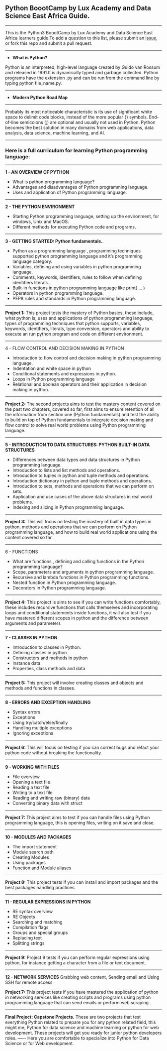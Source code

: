 ## **Python BoootCamp by Lux Academy and Data Science East Africa Guide.**

--- 
This is the Python3 BoootCamp by Lux Academy and Data Science East Africa learners guide.To add a question to this list, please submit an [issue](https://github.com/HarunMbaabu/Python-BoootCamp-Guide/issues), or fork this repo and submit a pull request.

---

- **What is Python?**

Python is an interpreted, high-level language created by Guido van Rossum and released in 1991.It is dynamically typed and garbage collected. 
Python programs have the extension .py and can be run from the command line by typing python file_name.py.  

---
- **Modern Python Road Map** 



--- 

Probably its most noticeable characteristic is its use of significant white space to delimit code blocks, instead of the more popular {} symbols.
End-of-line semicolons (;) are optional and usually not used in Python. Python becomes the best solution in many domains from web applications, data analysis, data science, machine learning, and AI.

--- 
### **Here is a full curriculum for learning Python programming language:** 

--- 
**1 - AN OVERVIEW OF PYTHON**
- What is python programming language?
- Advantages and disadvantages of Python programming language.
- Uses and application of Python programming language. 

--- 
**2 - THE PYTHON ENVIRONMENT**
- Starting Python programming language, setting up the environment, for windows, Unix and MacOS. 
- Different methods for executing Python code and programs. 
--- 

**3 - GETTING STARTED: Python fundamentals.**. 
- Python as a programming language , programming techniques supported python programming language and it’s programming language category.
- Variables, defining and using variables in python programming language.  
- Comments, keywords, identifiers, rules to follow when defining identifiers  literals. 
- Built-in functions in python programming language like print( … )
- Operators in python programming language.
- PEP8 rules and standards in Python programming language.
 
---
**Project 1:** This project tests the mastery of Python basics, these include, what python is, uses and applications of python programming language, types of programming techniques that python supports, variables, keywords, identifiers,  literals, type conversion, operators and ability to execute an run python program and code on different environment. 

---


4 - FLOW CONTROL AND DECISION MAKING IN PYTHON
- Introduction to flow control and decision making in python programming language. 
- Indentation and white space  in python 
- Conditional statements and expressions in python. 
- Loops in Python programming language 
- Relational and boolean operators and their application in decision making in python. 

---
**Project 2:** The second projects aims to test the mastery  content covered on the past two chapters, covered so far, first aims to ensure retention of all the information from section one (Python fundamentals) and test the ability to build on top of Python fundamentals to integrate decision  making and flow control to solve real world problems using Python programming language. 

---
**5 -  INTRODUCTION TO DATA STRUCTURES: PYTHON BUILT-IN DATA STRUCTURES**
- Differences between data types and data structures in Python programming language. 
- Introduction to lists and list methods and operations. 
- Introduction to tuples in python and tuple  methods and operations. 
- Introduction dictionary in python and  tuple  methods and operations.  
- Introduction to sets, methods and operations that we can perform on sets. 
- Application and use cases of the above data structures in real world problems. 
- Indexing and slicing in Python programming language.

--- 
**Project 3:** This will focus on testing the mastery of built in data types in python, methods and operations that we can perform on Python programming language,  and how to build real world applications using the content covered so far. 

 ---
 
 6 - FUNCTIONS
- What are functions , defining and calling  functions in the Python programming language? 
- Scope, parameters and arguments in python programming language. 
- Recursive and lambda functions in Python programming functions.  
- Nested function in Python programming language.
- Decorators in Python programming language. 

---
**Project 4:** This project is aims to see if you can write functions comfortably, these includes recursive functions that calls themselves and incorporating loops and conditional statements inside functions, it will also test if you have mastered  different scopes in python and the difference between arguments and parameters   

---
**7 - CLASSES IN PYTHON**
- Introduction to classes in Python.
- Defining classes in python
- Constructors and methods in python
- Instance data
- Properties, class methods and data

---
**Project 5:** This project will involve creating classes and objects and methods and functions in classes. 

---
**8 - ERRORS AND EXCEPTION HANDLING**
- Syntax errors
- Exceptions
- Using try/catch/else/finally
- Handling multiple exceptions
- Ignoring exceptions
 
---
**Project 6:** This will focus on testing if you can correct bugs and refact your python code without breaking the functionality.

---
**9 - WORKING WITH FILES**
- File overview
- Opening a text file
- Reading a text file
- Writing to a text file
- Reading and writing raw (binary) data
- Converting binary data with struct 
---
**Project 7:** This project aims to test if you can handle files using Python programming language, this is opening files,  writing on it save and close.

---
**10 - MODULES AND PACKAGES**
- The import statement
- Module search path
- Creating Modules
- Using packages
- Function and Module aliases
---
**Project 8:** This project tests if you can install and import packages and the best packages handling practices.

---
**11 - REGULAR EXPRESSIONS IN PYTHON**
- RE syntax overview
- RE Objects
- Searching and matching
- Compilation flags
- Groups and special groups
- Replacing text
- Splitting strings
---
**Project 9:** Project 9 tests if you can perform regular expressions using python, for instance getting a character from a file or text document. 

---
**12 - NETWORK SERVICES**
Grabbing web content, Sending email and Using SSH for remote access 

**Project 7:** This project tests if you have mastered the application of python in networking services like creating scripts and programs using python programming language  that can send emails or perform web scraping . 

--- 
**Final Project: Capstone Projects.** 
These are two projects that test everything Python related to prepare you for any python related field, this might me, Python for data science and machine learning or python for web development. These projects will get you ready for junior python developers roles.
—--
Here you are comfortable to specialize into Python for Data Science or for Web development.




